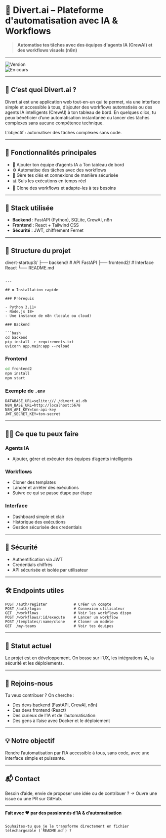 # 🚀 Divert.ai – Plateforme d'automatisation avec IA & Workflows

> **Automatise tes tâches avec des équipes d'agents IA (CrewAI) et des workflows visuels (n8n)**

---

![Version](https://img.shields.io/badge/version-1.0.0-blue.svg)  
![En cours](https://img.shields.io/badge/statut-en%20développement-orange.svg)

---

## 🧠 C’est quoi Divert.ai ?

Divert.ai est une application web tout-en-un qui te permet, via une interface simple et accessible à tous, d’ajouter des workflows automatisés ou des agents IA intelligents (CrewAI) à ton tableau de bord.
En quelques clics, tu peux bénéficier d’une automatisation instantanée ou lancer des tâches complexes sans aucune compétence technique.

L’objectif : automatiser des tâches complexes sans code.

---

## 🔑 Fonctionnalités principales

- 🤖 Ajouter ton équipe d’agents IA a Ton tableau de bord 
- ⚙️ Automatise des tâches avec des workflows 
- 🔐 Gère tes clés et connexions de manière sécurisée  
- 📊 Suis les exécutions en temps réel  
- 🔁 Clone des workflows et adapte-les à tes besoins

---

## 🧱 Stack utilisée

- **Backend** : FastAPI (Python), SQLite, CrewAI, n8n
- **Frontend** : React + Tailwind CSS
- **Sécurité** : JWT, chiffrement Fernet

---

## 📁 Structure du projet

divert-startup3/
├── backend/       # API FastAPI
├── frontend2/     # Interface React
└── README.md

````

---

## ⚙️ Installation rapide

### Prérequis

- Python 3.11+
- Node.js 18+
- Une instance de n8n (locale ou cloud)

### Backend

```bash
cd backend
pip install -r requirements.txt
uvicorn app.main:app --reload
````

### Frontend

```bash
cd frontend2
npm install
npm start
```

### Exemple de `.env`

```env
DATABASE_URL=sqlite:///./divert_ai.db
N8N_BASE_URL=http://localhost:5678
N8N_API_KEY=ton-api-key
JWT_SECRET_KEY=ton-secret
```

---

## 👨‍💻 Ce que tu peux faire

### Agents IA

* Ajouter, gérer et exécuter des équipes d’agents intelligents

### Workflows

* Cloner des templates
* Lancer et arrêter des exécutions
* Suivre ce qui se passe étape par étape

### Interface

* Dashboard simple et clair
* Historique des exécutions
* Gestion sécurisée des credentials

---

## 🔐 Sécurité

* Authentification via JWT
* Credentials chiffrés
* API sécurisée et isolée par utilisateur

---

## 🛠 Endpoints utiles

```http
POST /auth/register            # Créer un compte
POST /auth/login               # Connexion utilisateur
GET  /workflows                # Voir les workflows dispo
POST /workflows/:id/execute    # Lancer un workflow
POST /templates/:name/clone    # Cloner un modèle
GET  /my-teams                 # Voir tes équipes
```

---

## 🧪 Statut actuel

Le projet est en développement.
On bosse sur l’UX, les intégrations IA, la sécurité et les déploiements.

---

## 🤝 Rejoins-nous

Tu veux contribuer ? On cherche :

* Des devs backend (FastAPI, CrewAI, n8n)
* Des devs frontend (React)
* Des curieux de l’IA et de l’automatisation
* Des gens à l’aise avec Docker et le déploiement

---

## 💡 Notre objectif

Rendre l’automatisation par l’IA accessible à tous, sans code, avec une interface simple et puissante.

---

## 📬 Contact

Besoin d’aide, envie de proposer une idée ou de contribuer ?
→ Ouvre une issue ou une PR sur GitHub.

---

**Fait avec ❤️ par des passionnés d’IA & d’automatisation**

```

Souhaites-tu que je le transforme directement en fichier téléchargeable (`README.md`) ?
```

